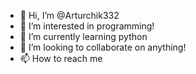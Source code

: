 - 👋 Hi, I’m @Arturchik332
- 👀 I’m interested in programming!
- 🌱 I’m currently learning python 
- 💞️ I’m looking to collaborate on anything!
- 📫 How to reach me 

<!---
Arturchik332/Arturchik332 is a ✨ special ✨ repository because its `README.md` (this file) appears on your GitHub profile.
You can click the Preview link to take a look at your changes.
--->
